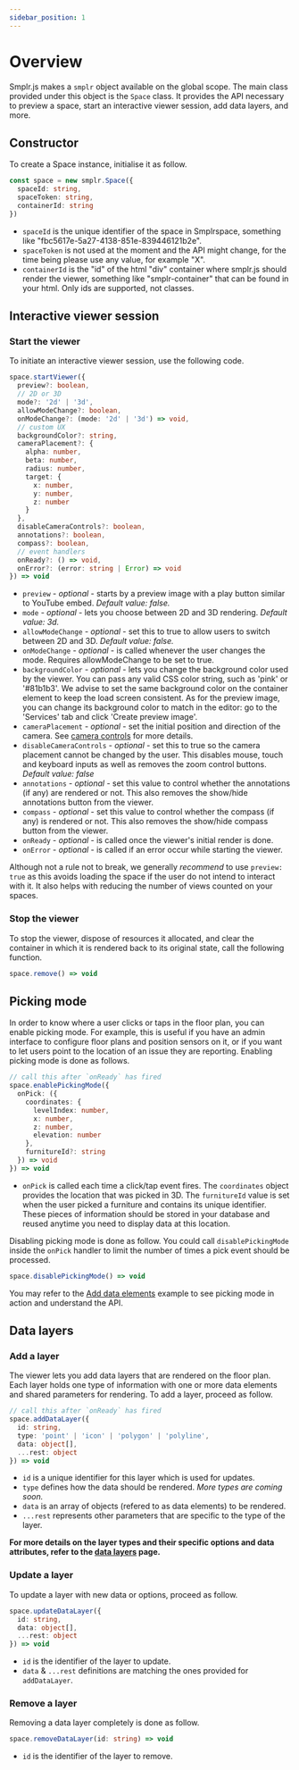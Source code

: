 ```yaml
---
sidebar_position: 1
---
```


# Overview

Smplr.js makes a `smplr` object available on the global scope. The main class provided under this object is the `Space` class. It provides the API necessary to preview a space, start an interactive viewer session, add data layers, and more.

## Constructor

To create a Space instance, initialise it as follow.

```ts
const space = new smplr.Space({
  spaceId: string,
  spaceToken: string,
  containerId: string
})
```

- `spaceId` is the unique identifier of the space in Smplrspace, something like "fbc5617e-5a27-4138-851e-839446121b2e".
- `spaceToken` is not used at the moment and the API might change, for the time being please use any value, for example "X".
- `containerId` is the "id" of the html "div" container where smplr.js should render the viewer, something like "smplr-container" that can be found in your html. Only ids are supported, not classes.

## Interactive viewer session

### Start the viewer

To initiate an interactive viewer session, use the following code.

```ts
space.startViewer({
  preview?: boolean,
  // 2D or 3D
  mode?: '2d' | '3d',
  allowModeChange?: boolean,
  onModeChange?: (mode: '2d' | '3d') => void,
  // custom UX
  backgroundColor?: string,
  cameraPlacement?: {
    alpha: number,
    beta: number,
    radius: number,
    target: {
      x: number,
      y: number,
      z: number
    }
  },
  disableCameraControls?: boolean,
  annotations?: boolean,
  compass?: boolean,
  // event handlers
  onReady?: () => void,
  onError?: (error: string | Error) => void
}) => void
```

- `preview` - _optional_ - starts by a preview image with a play button similar to YouTube embed. _Default value: false._
- `mode` - _optional_ - lets you choose between 2D and 3D rendering. _Default value: 3d._
- `allowModeChange` - _optional_ - set this to true to allow users to switch between 2D and 3D. _Default value: false._
- `onModeChange` - _optional_ - is called whenever the user changes the mode. Requires allowModeChange to be set to true.
- `backgroundColor` - _optional_ - lets you change the background color used by the viewer. You can pass any valid CSS color string, such as 'pink' or '#81b1b3'. We advise to set the same background color on the container element to keep the load screen consistent. As for the preview image, you can change its background color to match in the editor: go to the 'Services' tab and click 'Create preview image'.
- `cameraPlacement` - _optional_ - set the initial position and direction of the camera. See [camera controls](/api-reference/space/custom-ux#camera-controls) for more details.
- `disableCameraControls` - _optional_ - set this to true so the camera placement cannot be changed by the user. This disables mouse, touch and keyboard inputs as well as removes the zoom control buttons. _Default value: false_
- `annotations` - _optional_ - set this value to control whether the annotations (if any) are rendered or not. This also removes the show/hide annotations button from the viewer.
- `compass` - _optional_ - set this value to control whether the compass (if any) is rendered or not. This also removes the show/hide compass button from the viewer.
- `onReady` - _optional_ - is called once the viewer's initial render is done.
- `onError` - _optional_ - is called if an error occur while starting the viewer.

Although not a rule not to break, we generally _recommend_ to use `preview: true` as this avoids loading the space if the user do not intend to interact with it. It also helps with reducing the number of views counted on your spaces.

### Stop the viewer

To stop the viewer, dispose of resources it allocated, and clear the container in which it is rendered back to its original state, call the following function.

```ts
space.remove() => void
```

## Picking mode

In order to know where a user clicks or taps in the floor plan, you can enable picking mode. For example, this is useful if you have an admin interface to configure floor plans and position sensors on it, or if you want to let users point to the location of an issue they are reporting. Enabling picking mode is done as follows.

```ts
// call this after `onReady` has fired
space.enablePickingMode({
  onPick: ({
    coordinates: {
      levelIndex: number,
      x: number,
      z: number,
      elevation: number
    },
    furnitureId?: string
  }) => void
}) => void
```

- `onPick` is called each time a click/tap event fires. The `coordinates` object provides the location that was picked in 3D. The `furnitureId` value is set when the user picked a furniture and contains its unique identifier. These pieces of information should be stored in your database and reused anytime you need to display data at this location.

Disabling picking mode is done as follow. You could call `disablePickingMode` inside the `onPick` handler to limit the number of times a pick event should be processed.

```ts
space.disablePickingMode() => void
```

You may refer to the [Add data elements](/examples/add-data-elements) example to see picking mode in action and understand the API.

## Data layers

### Add a layer

The viewer lets you add data layers that are rendered on the floor plan. Each layer holds one type of information with one or more data elements and shared parameters for rendering. To add a layer, proceed as follow.

```ts
// call this after `onReady` has fired
space.addDataLayer({
  id: string,
  type: 'point' | 'icon' | 'polygon' | 'polyline',
  data: object[],
  ...rest: object
}) => void
```

- `id` is a unique identifier for this layer which is used for updates.
- `type` defines how the data should be rendered. _More types are coming soon._
- `data` is an array of objects (refered to as data elements) to be rendered.
- `...rest` represents other parameters that are specific to the type of the layer.

**For more details on the layer types and their specific options and data attributes, refer to the [data layers](/api-reference/space/data-layers.md) page.**

### Update a layer

To update a layer with new data or options, proceed as follow.

```ts
space.updateDataLayer({
  id: string,
  data: object[],
  ...rest: object
}) => void
```

- `id` is the identifier of the layer to update.
- `data` & `...rest` definitions are matching the ones provided for `addDataLayer`.

### Remove a layer

Removing a data layer completely is done as follow.

```ts
space.removeDataLayer(id: string) => void
```

- `id` is the identifier of the layer to remove.
